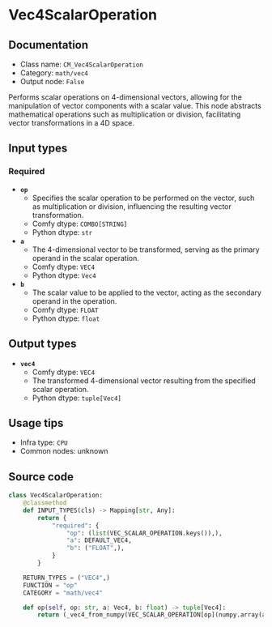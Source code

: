 # Vec4ScalarOperation
## Documentation
- Class name: `CM_Vec4ScalarOperation`
- Category: `math/vec4`
- Output node: `False`

Performs scalar operations on 4-dimensional vectors, allowing for the manipulation of vector components with a scalar value. This node abstracts mathematical operations such as multiplication or division, facilitating vector transformations in a 4D space.
## Input types
### Required
- **`op`**
    - Specifies the scalar operation to be performed on the vector, such as multiplication or division, influencing the resulting vector transformation.
    - Comfy dtype: `COMBO[STRING]`
    - Python dtype: `str`
- **`a`**
    - The 4-dimensional vector to be transformed, serving as the primary operand in the scalar operation.
    - Comfy dtype: `VEC4`
    - Python dtype: `Vec4`
- **`b`**
    - The scalar value to be applied to the vector, acting as the secondary operand in the operation.
    - Comfy dtype: `FLOAT`
    - Python dtype: `float`
## Output types
- **`vec4`**
    - Comfy dtype: `VEC4`
    - The transformed 4-dimensional vector resulting from the specified scalar operation.
    - Python dtype: `tuple[Vec4]`
## Usage tips
- Infra type: `CPU`
- Common nodes: unknown


## Source code
```python
class Vec4ScalarOperation:
    @classmethod
    def INPUT_TYPES(cls) -> Mapping[str, Any]:
        return {
            "required": {
                "op": (list(VEC_SCALAR_OPERATION.keys()),),
                "a": DEFAULT_VEC4,
                "b": ("FLOAT",),
            }
        }

    RETURN_TYPES = ("VEC4",)
    FUNCTION = "op"
    CATEGORY = "math/vec4"

    def op(self, op: str, a: Vec4, b: float) -> tuple[Vec4]:
        return (_vec4_from_numpy(VEC_SCALAR_OPERATION[op](numpy.array(a), b)),)

```
